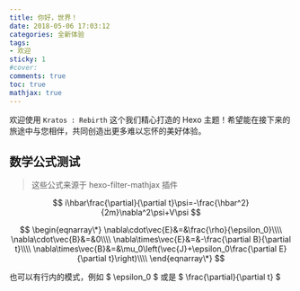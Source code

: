 ```yaml
---
title: 你好，世界！
date: 2018-05-06 17:03:12
categories: 全新体验
tags:
- 欢迎
sticky: 1
#cover:
comments: true
toc: true
mathjax: true
---
```


欢迎使用 `Kratos : Rebirth` 这个我们精心打造的 Hexo 主题！希望能在接下来的旅途中与您相伴，共同创造出更多难以忘怀的美好体验。

## 数学公式测试

> 这些公式来源于 hexo-filter-mathjax 插件

$$
i\hbar\frac{\partial}{\partial t}\psi=-\frac{\hbar^2}{2m}\nabla^2\psi+V\psi
$$

$$
\begin{eqnarray\*}
\nabla\cdot\vec{E}&=&\frac{\rho}{\epsilon_0}\\\\
\nabla\cdot\vec{B}&=&0\\\\
\nabla\times\vec{E}&=&-\frac{\partial B}{\partial t}\\\\
\nabla\times\vec{B}&=&\mu_0\left(\vec{J}+\epsilon_0\frac{\partial E}{\partial t}\right)\\\\
\end{eqnarray\*}
$$

也可以有行内的模式，例如 $ \epsilon_0 $ 或是 $ \frac{\partial}{\partial t} $

